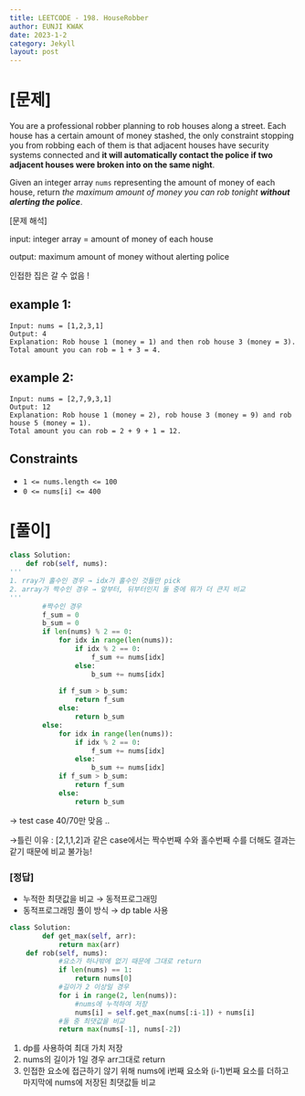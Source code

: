 ```yaml
---
title: LEETCODE - 198. HouseRobber
author: EUNJI KWAK
date: 2023-1-2
category: Jekyll
layout: post
---
```


# [문제]

You are a professional robber planning to rob houses along a street. Each house has a certain amount of money stashed, the only constraint stopping you from robbing each of them is that adjacent houses have security systems connected and **it will automatically contact the police if two adjacent houses were broken into on the same night**.

Given an integer array `nums` representing the amount of money of each house, return *the maximum amount of money you can rob tonight **without alerting the police***.

[문제 해석]

input: integer array = amount of money of each house

output: maximum amount of money without alerting police

인접한 집은 갈 수 없음 !

## example 1:

```
Input: nums = [1,2,3,1]
Output: 4
Explanation: Rob house 1 (money = 1) and then rob house 3 (money = 3).
Total amount you can rob = 1 + 3 = 4.
```

## example 2:

```
Input: nums = [2,7,9,3,1]
Output: 12
Explanation: Rob house 1 (money = 2), rob house 3 (money = 9) and rob house 5 (money = 1).
Total amount you can rob = 2 + 9 + 1 = 12.
```

## Constraints

- `1 <= nums.length <= 100`
- `0 <= nums[i] <= 400`

# [풀이]

```python
class Solution:
    def rob(self, nums):
'''
1. rray가 홀수인 경우 → idx가 홀수인 것들만 pick 
2. array가 짝수인 경우 → 앞부터, 뒤부터인지 둘 중에 뭐가 더 큰지 비교
'''
        #짝수인 경우
        f_sum = 0
        b_sum = 0
        if len(nums) % 2 == 0:
            for idx in range(len(nums)):
                if idx % 2 == 0:
                    f_sum += nums[idx]
                else:
                    b_sum += nums[idx]
                    
            if f_sum > b_sum:
                return f_sum
            else:
                return b_sum
        else:
            for idx in range(len(nums)):
                if idx % 2 == 0:
                    f_sum += nums[idx]
                else:
                    b_sum += nums[idx]
            if f_sum > b_sum:
                return f_sum
            else:
                return b_sum
```

→ test case 40/70만 맞음 ..

→틀린 이유 : [2,1,1,2]과 같은 case에서는 짝수번째 수와 홀수번째 수를 더해도 결과는 같기 때문에 비교 불가능!

### [정답]

- 누적한 최댓값을 비교 → 동적프로그래밍
- 동적프로그래밍 풀이 방식 → dp table 사용

```python
class Solution:
		def get_max(self, arr):
			return max(arr)
    def rob(self, nums):
			#요소가 하나밖에 없기 때문에 그대로 return
			if len(nums) == 1:
				return nums[0]
			#길이가 2 이상일 경우
			for i in range(2, len(nums)):
				#nums에 누적하여 저장
				nums[i] = self.get_max(nums[:i-1]) + nums[i]
			#둘 중 최댓값을 비교
			return max(nums[-1], nums[-2])
```

1. dp를 사용하여 최대 가치 저장
2. nums의 길이가 1일 경우 arr그대로 return
3. 인접한 요소에 접근하기 않기 위해 nums에 i번째 요소와 (i-1)번째 요소를 더하고 마지막에 nums에 저장된 최댓값들 비교
